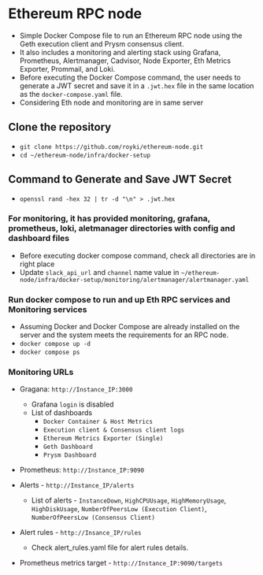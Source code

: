 # Ethereum RPC node

- Simple Docker Compose file to run an Ethereum RPC node using the Geth execution client and Prysm consensus client.
- It also includes a monitoring and alerting stack using Grafana, Prometheus, Alertmanager, Cadvisor, Node Exporter, Eth Metrics Exporter, Prommail, and Loki.
- Before executing the Docker Compose command, the user needs to generate a JWT secret and save it in a `.jwt.hex` file in the same location as the `docker-compose.yaml` file.
- Considering Eth node and monitoring are in same server

## Clone the repository

- `git clone https://github.com/royki/ethereum-node.git`
- `cd ~/ethereum-node/infra/docker-setup`

## Command to Generate and Save JWT Secret

- `openssl rand -hex 32 | tr -d "\n" > .jwt.hex`

### For monitoring, it has provided monitoring, grafana, prometheus, loki, aletmanager directories with config and dashboard files

- Before executing docker compose command, check all directories are in right place
- Update `slack_api_url` and `channel` name value in `~/ethereum-node/infra/docker-setup/monitoring/alertmanager/alertmanager.yaml`

### Run docker compose to run and up Eth RPC services and Monitoring services

- Assuming Docker and Docker Compose are already installed on the server and the system meets the requirements for an RPC node.
- `docker compose up -d`
- `docker compose ps`

### Monitoring URLs

- Gragana: `http://Instance_IP:3000`
  - Grafana `login` is disabled
  - List of dashboards
    - `Docker Container & Host Metrics`
    - `Execution client & Consensus client logs`
    - `Ethereum Metrics Exporter (Single)`
    - `Geth Dashboard`
    - `Prysm Dashboard`

- Prometheus: `http://Instance_IP:9090`
- Alerts - `http://Instance_IP/alerts`
  - List of alerts - `InstanceDown`, `HighCPUUsage`, `HighMemoryUsage`, `HighDiskUsage`, `NumberOfPeersLow (Execution Client)`, `NumberOfPeersLow (Consensus Client)`
- Alert rules - `http://Insance_IP/rules`
  - Check alert_rules.yaml file for alert rules details.
- Prometheus metrics target - `http://Instance_IP:9090/targets`
